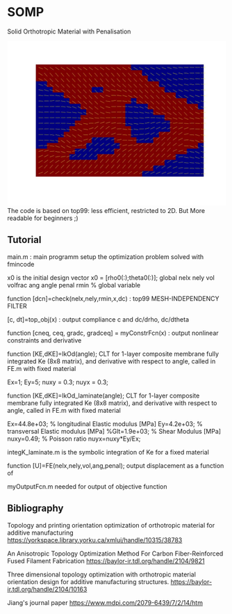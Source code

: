 # SOMP
Solid Orthotropic Material with Penalisation

![SOMP](Images/OutPost.jpg)
The code is based on top99: less efficient, restricted to 2D.
But More readable for beginners ;)

## Tutorial 

main.m : main programm setup the optimization problem solved with fmincode

x0 is the initial design vector x0 = [rho0(:);theta0(:)];
global nelx nely vol volfrac ang angle  penal rmin % global variable

function [dcn]=check(nelx,nely,rmin,x,dc) : top99 MESH-INDEPENDENCY FILTER

[c, dt]=top_obj(x) : output compliance c and dc/drho, dc/dtheta

function [cneq, ceq, gradc, gradceq] = myConstrFcn(x) : output nonlinear constraints and derivative

function [KE,dKE]=lkOd(angle); CLT for 1-layer composite membrane fully integrated Ke (8x8 matrix), and derivative with respect to angle, called in FE.m
with fixed material

Ex=1;
Ey=5;
nuxy = 0.3;
nuyx = 0.3;


function [KE,dKE]=lkOd_laminate(angle); CLT for 1-layer composite membrane fully integrated Ke (8x8 matrix), and derivative with respect to angle, called in FE.m
with fixed material

Ex=44.8e+03; % longitudinal Elastic modulus [MPa]
Ey=4.2e+03; % transversal Elastic modulus [MPa]
%Glt=1.9e+03; % Shear Modulus [MPa]
nuxy=0.49; % Poisson ratio
nuyx=nuxy*Ey/Ex;

integK_laminate.m is the symbolic integration of Ke for a fixed material

function [U]=FE(nelx,nely,vol,ang,penal); output displacement as a function of 

myOutputFcn.m needed for output of objective function






## Bibliography
Topology and printing orientation optimization of orthotropic material for additive manufacturing
https://yorkspace.library.yorku.ca/xmlui/handle/10315/38783


An Anisotropic Topology Optimization Method For Carbon Fiber-Reinforced Fused Filament Fabrication
https://baylor-ir.tdl.org/handle/2104/9821
 

Three dimensional topology optimization with orthotropic material orientation design for additive manufacturing structures.
https://baylor-ir.tdl.org/handle/2104/10163 


Jiang's journal paper
https://www.mdpi.com/2079-6439/7/2/14/htm

